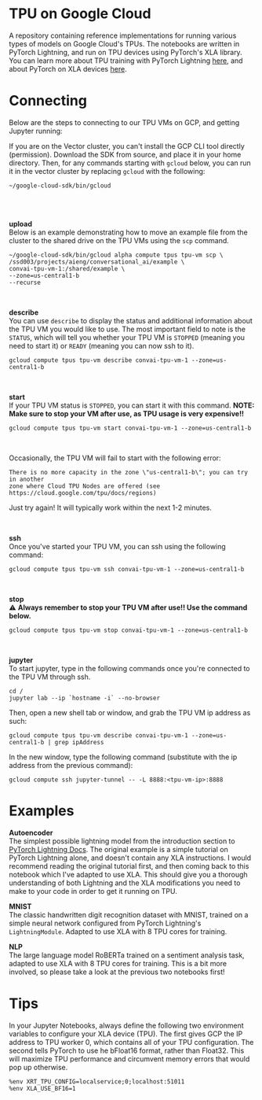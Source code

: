 # TPU on Google Cloud
A repository containing reference implementations for running various types of models on Google Cloud's TPUs. The notebooks are written in PyTorch Lightning, and run on TPU devices using PyTorch's XLA library. You can learn more about TPU training with PyTorch Lightning [here](https://pytorch-lightning.readthedocs.io/en/stable/notebooks/lightning_examples/mnist-tpu-training.html), and about PyTorch on XLA devices [here](https://pytorch.org/xla/release/1.12/index.html).

# Connecting
Below are the steps to connecting to our TPU VMs on GCP, and getting Jupyter running:

If you are on the Vector cluster, you can't install the GCP CLI tool directly (permission). Download the SDK from source, and place it in your home directory. Then, for any commands starting with `gcloud` below, you can run it in the vector cluster by replacing `gcloud` with the following:
```
~/google-cloud-sdk/bin/gcloud
```
<br><br>

**upload** <br>
Below is an example demonstrating how to move an example file from the cluster to the shared drive on the TPU VMs using the `scp` command.
```
~/google-cloud-sdk/bin/gcloud alpha compute tpus tpu-vm scp \
/ssd003/projects/aieng/conversational_ai/example \
convai-tpu-vm-1:/shared/example \
--zone=us-central1-b 
--recurse
```
<br>

**describe** <br>
You can use `describe` to display the status and additional information about the TPU VM you would like to use. The most important field to note is the `STATUS`, which will tell you whether your TPU VM is `STOPPED` (meaning you need to start it) or `READY` (meaning you can now ssh to it).
```
gcloud compute tpus tpu-vm describe convai-tpu-vm-1 --zone=us-central1-b
```
<br>

**start** <br>
If your TPU VM status is `STOPPED`, you can start it with this command. **NOTE: Make sure to stop your VM after use, as TPU usage is very expensive!!**
```
gcloud compute tpus tpu-vm start convai-tpu-vm-1 --zone=us-central1-b
```
<br>

Occasionally, the TPU VM will fail to start with the following error:
```
There is no more capacity in the zone \"us-central1-b\"; you can try in another
zone where Cloud TPU Nodes are offered (see
https://cloud.google.com/tpu/docs/regions)
```
Just try again! It will typically work within the next 1-2 minutes.

<br>

**ssh** <br>
Once you've started your TPU VM, you can ssh using the following command:

```
gcloud compute tpus tpu-vm ssh convai-tpu-vm-1 --zone=us-central1-b
```
<br>

**stop** <br>
⚠️ **Always remember to stop your TPU VM after use!! Use the command below.**
```
gcloud compute tpus tpu-vm stop convai-tpu-vm-1 --zone=us-central1-b
```
<br> 


**jupyter** <br>
To start jupyter, type in the following commands once you're connected to the TPU VM through ssh.

```
cd /
jupyter lab --ip `hostname -i` --no-browser
```

Then, open a new shell tab or window, and grab the TPU VM ip address as such:
```
gcloud compute tpus tpu-vm describe convai-tpu-vm-1 --zone=us-central1-b | grep ipAddress
```

In the new window, type the following command (substitute <tpu-vm-ip> with the ip address from the previous command):
```
gcloud compute ssh jupyter-tunnel -- -L 8888:<tpu-vm-ip>:8888
```


# Examples
**Autoencoder** <br>
The simplest possible lightning model from the introduction section to [PyTorch Lightning Docs](https://pytorch-lightning.readthedocs.io/en/stable/starter/introduction.html). The original example is a simple tutorial on PyTorch Lightning alone, and doesn't contain any XLA instructions. I would recommend reading the original tutorial first, and then coming back to this notebook which I've adapted to use XLA. This should give you a thorough understanding of both Lightning and the XLA modifications you need to make to your code in order to get it running on TPU.

**MNIST** <br>
The classic handwritten digit recognition dataset with MNIST, trained on a simple neural network configured from PyTorch Lightning's `LightningModule`. Adapted to use XLA with 8 TPU cores for training.

**NLP** <br>
The large language model RoBERTa trained on a sentiment analysis task, adapted to use XLA with 8 TPU cores for training. This is a bit more involved, so please take a look at the previous two notebooks first!

# Tips

In your Jupyter Notebooks, always define the following two environment variables to configure your XLA device (TPU). The first gives GCP the IP address to TPU worker 0, which contains all of your TPU configuration. The second tells PyTorch to use he bFloat16 format, rather than Float32. This will maximize TPU performance and circumvent memory errors that would pop up otherwise.

```
%env XRT_TPU_CONFIG=localservice;0;localhost:51011
%env XLA_USE_BF16=1
```
